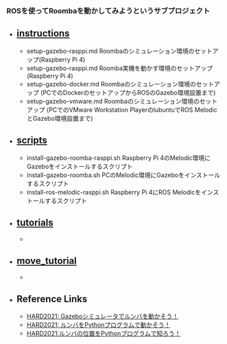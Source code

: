 ### ROSを使ってRoombaを動かしてみようというサブプロジェクト

- ## [instructions][1] 
  - setup-gazebo-rasppi.md Roombaのシミュレーション環境のセットアップ(Raspberry Pi 4)
  - setup-gazebo-rasppi.md Roomba実機を動かす環境のセットアップ(Raspberry Pi 4)
  - setup-gazebo-docker.md Roombaのシミュレーション環境のセットアップ (PCでのDockerのセットアップからROSのGazebo環境設置まで)
  - setup-gazebo-vmware.md Roombaのシミュレーション環境のセットアップ (PCでのVMware Workstation PlayerのlubuntuでROS MelodicとGazebo環境設置まで)

- ## [scripts][2]
  - install-gazebo-roomba-rasppi.sh Raspberry Pi 4のMelodic環境にGazeboをインストールするスクリプト
  - install-gazebo-roomba.sh  PCのMelodic環境にGazeboをインストールするスクリプト
  - install-ros-melodic-rasppi.sh  Raspberry Pi 4にROS Melodicをインストールするスクリプト 

- ## [tutorials][3]
  -

- ## [move_tutorial][4]
  - 


- ## Reference Links

  - [HARD2021: Gazeboシミュレータでルンバを動かそう！][101]
  - [HARD2021: ルンバをPythonプログラムで動かそう！][102]
  - [HARD2021:ルンバの位置をPythonプログラムで知ろう！][103]

[1]:https://github.com/docofab/RoombaControlls/tree/main/ROS/instructions
[2]:https://github.com/docofab/RoombaControlls/tree/main/ROS/scripts
[3]:https://github.com/docofab/RoombaControlls/tree/main/ROS/tutorials
[4]:https://github.com/docofab/RoombaControlls/tree/main/ROS/move_tutorials

[101]:https://demura.net/robot/hard/20405.html
[102]:https://demura.net/robot/hard/20101.html
[103]:https://demura.net/robot/hard/20085.html


